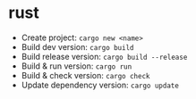 # rust
* Create project: `cargo new <name>`
* Build dev version: `cargo build`
* Build release version: `cargo build --release`
* Build & run version: `cargo run`
* Build & check version: `cargo check`
* Update dependency version: `cargo update`
